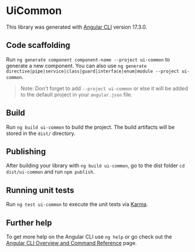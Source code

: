 # UiCommon

This library was generated with [Angular CLI](https://github.com/angular/angular-cli) version 17.3.0.

## Code scaffolding

Run `ng generate component component-name --project ui-common` to generate a new component. You can also use `ng generate directive|pipe|service|class|guard|interface|enum|module --project ui-common`.
> Note: Don't forget to add `--project ui-common` or else it will be added to the default project in your `angular.json` file. 

## Build

Run `ng build ui-common` to build the project. The build artifacts will be stored in the `dist/` directory.

## Publishing

After building your library with `ng build ui-common`, go to the dist folder `cd dist/ui-common` and run `npm publish`.

## Running unit tests

Run `ng test ui-common` to execute the unit tests via [Karma](https://karma-runner.github.io).

## Further help

To get more help on the Angular CLI use `ng help` or go check out the [Angular CLI Overview and Command Reference](https://angular.io/cli) page.
